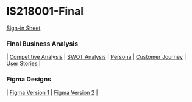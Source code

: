 # IS218001-Final
[Sign-in Sheet](Documents/SIGNIN.md)

### Final Business Analysis
| [Competitive Analysis](Documents/COMPETITIVE.md)
| [SWOT Analysis](Documents/SWOT.md)
| [Persona](Documents/PERSONA.md)
| [Customer Journey](Documents/CUSTOMER.md)
| [User Stories](Documents/USER.md) |

### Figma Designs
| [Figma Version 1](https://www.figma.com/file/F2H8CIQOK5apTFab5vQlnx/Untitled?type=design&node-id=1-2&mode=design&t=ojFMmyoXAQjRoRyp-0)
| [Figma Version 2]() |
